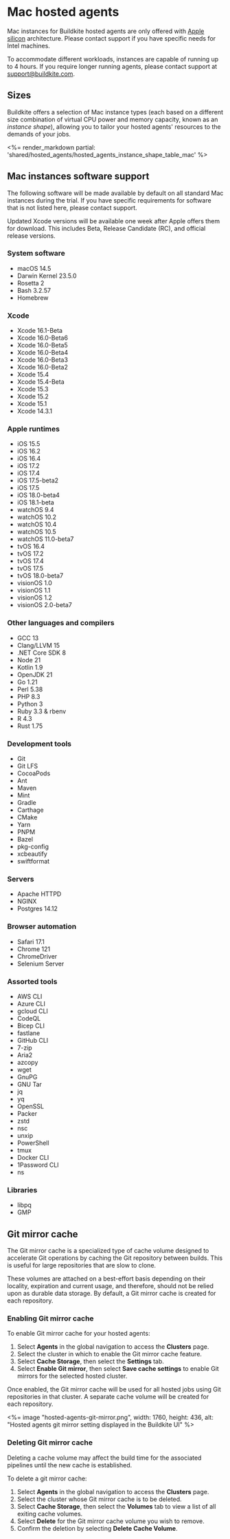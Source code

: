 # Mac hosted agents

Mac instances for Buildkite hosted agents are only offered with [Apple silicon](https://en.wikipedia.org/wiki/Apple_silicon) architecture. Please contact support if you have specific needs for Intel machines.

To accommodate different workloads, instances are capable of running up to 4 hours. If you require longer running agents, please contact support at support@buildkite.com.

## Sizes

Buildkite offers a selection of Mac instance types (each based on a different size combination of virtual CPU power and memory capacity, known as an _instance shape_), allowing you to tailor your hosted agents' resources to the demands of your jobs.

<%= render_markdown partial: 'shared/hosted_agents/hosted_agents_instance_shape_table_mac' %>

## Mac instances software support

The following software will be made available by default on all standard Mac instances during the trial. If you have specific requirements for software that is not listed here, please contact support.

Updated Xcode versions will be available one week after Apple offers them for download. This includes Beta, Release Candidate (RC), and official release versions.

### System software

- macOS 14.5
- Darwin Kernel 23.5.0
- Rosetta 2
- Bash 3.2.57
- Homebrew

### Xcode

- Xcode 16.1-Beta
- Xcode 16.0-Beta6
- Xcode 16.0-Beta5
- Xcode 16.0-Beta4
- Xcode 16.0-Beta3
- Xcode 16.0-Beta2
- Xcode 15.4
- Xcode 15.4-Beta
- Xcode 15.3
- Xcode 15.2
- Xcode 15.1
- Xcode 14.3.1

### Apple runtimes

- iOS 15.5
- iOS 16.2
- iOS 16.4
- iOS 17.2
- iOS 17.4
- iOS 17.5-beta2
- iOS 17.5
- iOS 18.0-beta4
- iOS 18.1-beta
- watchOS 9.4
- watchOS 10.2
- watchOS 10.4
- watchOS 10.5
- watchOS 11.0-beta7
- tvOS 16.4
- tvOS 17.2
- tvOS 17.4
- tvOS 17.5
- tvOS 18.0-beta7
- visionOS 1.0
- visionOS 1.1
- visionOS 1.2
- visionOS 2.0-beta7

### Other languages and compilers

- GCC 13
- Clang/LLVM 15
- .NET Core SDK 8
- Node 21
- Kotlin 1.9
- OpenJDK 21
- Go 1.21
- Perl 5.38
- PHP 8.3
- Python 3
- Ruby 3.3 & rbenv
- R 4.3
- Rust 1.75

### Development tools

- Git
- Git LFS
- CocoaPods
- Ant
- Maven
- Mint
- Gradle
- Carthage
- CMake
- Yarn
- PNPM
- Bazel
- pkg-config
- xcbeautify
- swiftformat

### Servers

- Apache HTTPD
- NGINX
- Postgres 14.12

### Browser automation

- Safari 17.1
- Chrome 121
- ChromeDriver
- Selenium Server

### Assorted tools

- AWS CLI
- Azure CLI
- gcloud CLI
- CodeQL
- Bicep CLI
- fastlane
- GitHub CLI
- 7-zip
- Aria2
- azcopy
- wget
- GnuPG
- GNU Tar
- jq
- yq
- OpenSSL
- Packer
- zstd
- nsc
- unxip
- PowerShell
- tmux
- Docker CLI
- 1Password CLI
- ns

### Libraries

- libpq
- GMP

## Git mirror cache

The Git mirror cache is a specialized type of cache volume designed to accelerate Git operations by caching the Git repository between builds. This is useful for large repositories that are slow to clone.

These volumes are attached on a best-effort basis depending on their locality, expiration and current usage, and therefore, should not be relied upon as durable data storage. By default, a Git mirror cache is created for each repository.

### Enabling Git mirror cache

To enable Git mirror cache for your hosted agents:

1. Select **Agents** in the global navigation to access the **Clusters** page.
1. Select the cluster in which to enable the Git mirror cache feature.
1. Select **Cache Storage**, then select the **Settings** tab.
1. Select **Enable Git mirror**, then select **Save cache settings** to enable Git mirrors for the selected hosted cluster.

Once enabled, the Git mirror cache will be used for all hosted jobs using Git repositories in that cluster. A separate cache volume will be created for each repository.

<%= image "hosted-agents-git-mirror.png", width: 1760, height: 436, alt: "Hosted agents git mirror setting displayed in the Buildkite UI" %>

### Deleting Git mirror cache

Deleting a cache volume may affect the build time for the associated pipelines until the new cache is established.

To delete a git mirror cache:

1. Select **Agents** in the global navigation to access the **Clusters** page.
1. Select the cluster whose Git mirror cache is to be deleted.
1. Select **Cache Storage**, then select the **Volumes** tab to view a list of all exiting cache volumes.
1. Select **Delete** for the Git mirror cache volume you wish to remove.
1. Confirm the deletion by selecting **Delete Cache Volume**.
